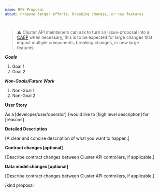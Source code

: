 ```yaml
---
name: RFE Proposal
about: Propose larger efforts, breaking changes, or new features

---
```


> ⚠️ Cluster API maintainers can ask to turn an issue-proposal into a [CAEP](https://github.com/kubernetes-sigs/cluster-api/blob/master/docs/proposals/YYYYMMDD-template.md) when necessary, this is to be expected for large changes that impact multiple components, breaking changes, or new large features.

***Goals***
1. Goal 1
1. Goal 2

***Non-Goals/Future Work***
1. Non-Goal 1
1. Non-Goal 2

**User Story**

As a [developer/user/operator] I would like to [high level description] for [reasons]

**Detailed Description**

[A clear and concise description of what you want to happen.]

**Contract changes [optional]**

[Describe contract changes between Cluster API controllers, if applicable.]

**Data model changes [optional]**

[Describe contract changes between Cluster API controllers, if applicable.]

/kind proposal
